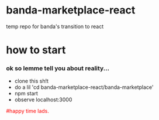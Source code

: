 # banda-marketplace-react
temp repo for banda's transition to react

# how to start
<h3>ok so lemme tell you about reality...</h3>
<ul>
<li>clone this sh!t</li>
<li>do a lil 'cd banda-marketplace-react/banda-marketplace'</li>
<li>npm start</li>
<li>observe localhost:3000</li>
</ul>
<p style="color: red;">#happy time lads.</li>
